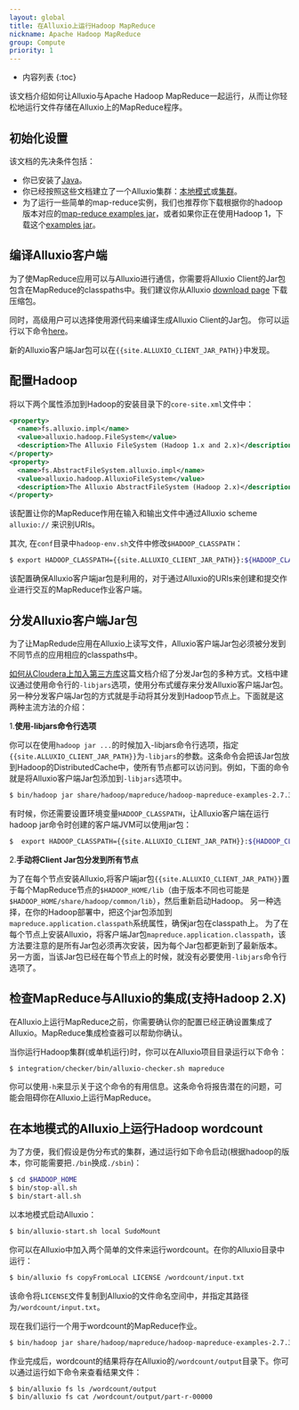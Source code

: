 ```yaml
---
layout: global
title: 在Alluxio上运行Hadoop MapReduce
nickname: Apache Hadoop MapReduce
group: Compute
priority: 1
---
```


* 内容列表
{:toc}

该文档介绍如何让Alluxio与Apache Hadoop MapReduce一起运行，从而让你轻松地运行文件存储在Alluxio上的MapReduce程序。

## 初始化设置

该文档的先决条件包括：
- 你已安装了[Java](Java-Setup.html)。
- 你已经按照这些文档建立了一个Alluxio集群：[本地模式](Running-Alluxio-Locally.html)或[集群](Running-Alluxio-on-a-Cluster.html)。
- 为了运行一些简单的map-reduce实例，我们也推荐你下载根据你的hadoop版本对应的[map-reduce examples jar](http://mvnrepository.com/artifact/org.apache.hadoop/hadoop-mapreduce-examples/2.4.1)，或者如果你正在使用Hadoop 1，下载这个[examples jar](http://mvnrepository.com/artifact/org.apache.hadoop/hadoop-examples/1.2.1)。

## 编译Alluxio客户端

为了使MapReduce应用可以与Alluxio进行通信，你需要将Alluxio Client的Jar包包含在MapReduce的classpaths中。我们建议你从Alluxio [download page](http://www.alluxio.org/download) 下载压缩包。

同时，高级用户可以选择使用源代码来编译生成Alluxio Client的Jar包。
你可以运行以下命令[here](Building-Alluxio-From-Source.html#compute-framework-support)。

新的Alluxio客户端Jar包可以在`{{site.ALLUXIO_CLIENT_JAR_PATH}}`中发现。

## 配置Hadoop

将以下两个属性添加到Hadoop的安装目录下的`core-site.xml`文件中：

```xml
<property>
  <name>fs.alluxio.impl</name>
  <value>alluxio.hadoop.FileSystem</value>
  <description>The Alluxio FileSystem (Hadoop 1.x and 2.x)</description>
</property>
<property>
  <name>fs.AbstractFileSystem.alluxio.impl</name>
  <value>alluxio.hadoop.AlluxioFileSystem</value>
  <description>The Alluxio AbstractFileSystem (Hadoop 2.x)</description>
</property>
```

该配置让你的MapReduce作用在输入和输出文件中通过Alluxio scheme `alluxio://` 来识别URIs。

其次, 在`conf`目录中`hadoop-env.sh`文件中修改`$HADOOP_CLASSPATH`：

```bash
$ export HADOOP_CLASSPATH={{site.ALLUXIO_CLIENT_JAR_PATH}}:${HADOOP_CLASSPATH}
```

该配置确保Alluxio客户端jar包是利用的，对于通过Alluxio的URIs来创建和提交作业进行交互的MapReduce作业客户端。

## 分发Alluxio客户端Jar包

为了让MapRedude应用在Alluxio上读写文件，Alluxio客户端Jar包必须被分发到不同节点的应用相应的classpaths中。

[如何从Cloudera上加入第三方库](http://blog.cloudera.com/blog/2011/01/how-to-include-third-party-libraries-in-your-map-reduce-job/)这篇文档介绍了分发Jar包的多种方式。文档中建议通过使用命令行的`-libjars`选项，使用分布式缓存来分发Alluxio客户端Jar包。另一种分发客户端Jar包的方式就是手动将其分发到Hadoop节点上。下面就是这两种主流方法的介绍：

1.**使用-libjars命令行选项**

你可以在使用`hadoop jar ...`的时候加入-libjars命令行选项，指定`{{site.ALLUXIO_CLIENT_JAR_PATH}}`为`-libjars`的参数。这条命令会把该Jar包放到Hadoop的DistributedCache中，使所有节点都可以访问到。例如，下面的命令就是将Alluxio客户端Jar包添加到`-libjars`选项中。

```bash
$ bin/hadoop jar share/hadoop/mapreduce/hadoop-mapreduce-examples-2.7.3.jar wordcount -libjars {{site.ALLUXIO_CLIENT_JAR_PATH}} <INPUT FILES> <OUTPUT DIRECTORY>
```

有时候，你还需要设置环境变量`HADOOP_CLASSPATH`，让Alluxio客户端在运行hadoop jar命令时创建的客户端JVM可以使用jar包：

```bash
$  export HADOOP_CLASSPATH={{site.ALLUXIO_CLIENT_JAR_PATH}}:${HADOOP_CLASSPATH}
```

2.**手动将Client Jar包分发到所有节点**

为了在每个节点安装Alluxio,将客户端jar包`{{site.ALLUXIO_CLIENT_JAR_PATH}}`置于每个MapReduce节点的`$HADOOP_HOME/lib`（由于版本不同也可能是`$HADOOP_HOME/share/hadoop/common/lib`），然后重新启动Hadoop。
另一种选择，在你的Hadoop部署中，把这个jar包添加到`mapreduce.application.classpath`系统属性，确保jar包在classpath上。
为了在每个节点上安装Alluxio，将客户端Jar包`mapreduce.application.classpath`，该方法要注意的是所有Jar包必须再次安装，因为每个Jar包都更新到了最新版本。另一方面，当该Jar包已经在每个节点上的时候，就没有必要使用`-libjars`命令行选项了。

## 检查MapReduce与Alluxio的集成(支持Hadoop 2.X)

在Alluxio上运行MapReduce之前，你需要确认你的配置已经正确设置集成了Alluxio。MapReduce集成检查器可以帮助你确认。

当你运行Hadoop集群(或单机运行)时，你可以在Alluxio项目目录运行以下命令：

```bash
$ integration/checker/bin/alluxio-checker.sh mapreduce 
```

你可以使用`-h`来显示关于这个命令的有用信息。这条命令将报告潜在的问题，可能会阻碍你在Alluxio上运行MapReduce。

## 在本地模式的Alluxio上运行Hadoop wordcount

为了方便，我们假设是伪分布式的集群，通过运行如下命令启动(根据hadoop的版本，你可能需要把`./bin`换成`./sbin`)：

```bash
$ cd $HADOOP_HOME
$ bin/stop-all.sh
$ bin/start-all.sh
```

以本地模式启动Alluxio：

```bash
$ bin/alluxio-start.sh local SudoMount
```

你可以在Alluxio中加入两个简单的文件来运行wordcount。在你的Alluxio目录中运行：

```bash
$ bin/alluxio fs copyFromLocal LICENSE /wordcount/input.txt
```

该命令将`LICENSE`文件复制到Alluxio的文件命名空间中，并指定其路径为`/wordcount/input.txt`。

现在我们运行一个用于wordcount的MapReduce作业。

```bash
$ bin/hadoop jar share/hadoop/mapreduce/hadoop-mapreduce-examples-2.7.3.jar wordcount -libjars {{site.ALLUXIO_CLIENT_JAR_PATH}} alluxio://localhost:19998/wordcount/input.txt alluxio://localhost:19998/wordcount/output
```

作业完成后，wordcount的结果将存在Alluxio的`/wordcount/output`目录下。你可以通过运行如下命令来查看结果文件：

```bash
$ bin/alluxio fs ls /wordcount/output
$ bin/alluxio fs cat /wordcount/output/part-r-00000
```
